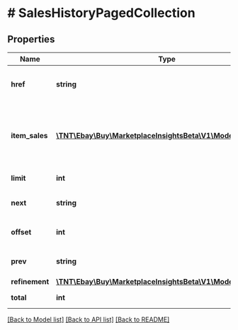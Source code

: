 # # SalesHistoryPagedCollection

## Properties

Name | Type | Description | Notes
------------ | ------------- | ------------- | -------------
**href** | **string** | The URI of the current page of results from the result set.  &lt;br /&gt;&lt;br /&gt;&lt;b&gt; The following example returns items 1 thru 5 from the list of items found. &lt;/b&gt;&lt;br /&gt;&lt;code&gt;https://api.ebay.com/buy/marketplace_insights/v1_beta/item_sales/search?q&#x3D;shirt&amp;&amp;limit&#x3D;5&amp;offset&#x3D;0&lt;/code&gt; | [optional]
**item_sales** | [**\TNT\Ebay\Buy\MarketplaceInsightsBeta\V1\Model\ItemSales[]**](ItemSales.md) | The type that defines the fields for a paginated result set of the sold items. The response consists of 0 or more sequenced &lt;em&gt; result sets&lt;/em&gt; where each result sets has 0 or more items.&lt;br /&gt;&lt;br /&gt;&lt;span class&#x3D;\&quot;tablenote\&quot;&gt;&lt;b&gt; Note:&lt;/b&gt; For items with multiple quantities that might result in multiple transactions, and items with the &lt;code&gt;SELLER_DEFINED_VARIATIONS&lt;/code&gt; group type that might result in multiple transactions, only one deduped transaction is returned in the search results.&lt;/span&gt; | [optional]
**limit** | **int** | The number of items returned on a single page from the result set. This value can be set in the request with the &lt;b&gt;limit&lt;/b&gt; query parameter. | [optional]
**next** | **string** | The URI for the following page of results. This value is returned only if there is an additional page of results to display from the result set. &lt;br&gt;&lt;br&gt;&lt;b&gt;Max length&lt;/b&gt;: 2048 | [optional]
**offset** | **int** | The number of results skipped in the result set before listing the first returned result. This value can be set in the request with the &lt;b&gt;offset&lt;/b&gt; query parameter. | [optional]
**prev** | **string** | The URI for the preceding page of results. This value is returned only if there is a previous page of results to display from the result set. &lt;br&gt;&lt;br&gt;&lt;b&gt;Max length&lt;/b&gt;: 2048 | [optional]
**refinement** | [**\TNT\Ebay\Buy\MarketplaceInsightsBeta\V1\Model\Refinement**](Refinement.md) |  | [optional]
**total** | **int** | The total number of items retrieved in the result set.  &lt;br&gt;&lt;br&gt;If no items are found, this field is returned with a value of &lt;code&gt;0&lt;/code&gt;. | [optional]

[[Back to Model list]](../../README.md#models) [[Back to API list]](../../README.md#endpoints) [[Back to README]](../../README.md)
